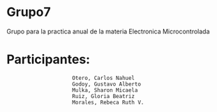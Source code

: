 # Grupo7
Grupo para la practica anual de la materia Electronica Microcontrolada

# Participantes:

                         Otero, Carlos Nahuel
                         Godoy, Gustavo Alberto
                         Mulka, Sharon Micaela
                         Ruiz, Gloria Beatriz
                         Morales, Rebeca Ruth V.
